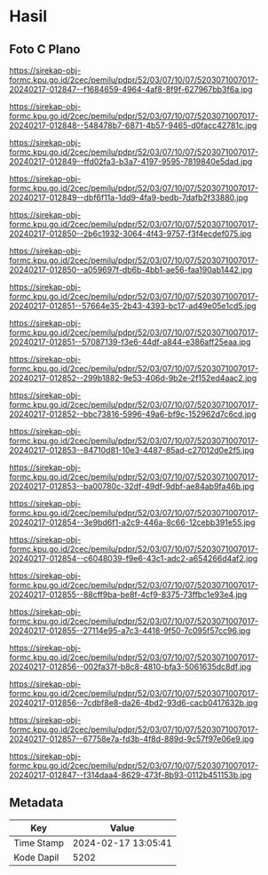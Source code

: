 # Hasil

## Foto C Plano

https://sirekap-obj-formc.kpu.go.id/2cec/pemilu/pdpr/52/03/07/10/07/5203071007017-20240217-012847--f1684659-4964-4af8-8f9f-627967bb3f6a.jpg

https://sirekap-obj-formc.kpu.go.id/2cec/pemilu/pdpr/52/03/07/10/07/5203071007017-20240217-012848--548478b7-6871-4b57-9465-d0facc42781c.jpg

https://sirekap-obj-formc.kpu.go.id/2cec/pemilu/pdpr/52/03/07/10/07/5203071007017-20240217-012849--ffd02fa3-b3a7-4197-9595-7819840e5dad.jpg

https://sirekap-obj-formc.kpu.go.id/2cec/pemilu/pdpr/52/03/07/10/07/5203071007017-20240217-012849--dbf6f11a-1dd9-4fa9-bedb-7dafb2f33880.jpg

https://sirekap-obj-formc.kpu.go.id/2cec/pemilu/pdpr/52/03/07/10/07/5203071007017-20240217-012850--2b6c1932-3064-4f43-9757-f3f4ecdef075.jpg

https://sirekap-obj-formc.kpu.go.id/2cec/pemilu/pdpr/52/03/07/10/07/5203071007017-20240217-012850--a059697f-db6b-4bb1-ae56-faa190ab1442.jpg

https://sirekap-obj-formc.kpu.go.id/2cec/pemilu/pdpr/52/03/07/10/07/5203071007017-20240217-012851--57664e35-2b43-4393-bc17-ad49e05e1cd5.jpg

https://sirekap-obj-formc.kpu.go.id/2cec/pemilu/pdpr/52/03/07/10/07/5203071007017-20240217-012851--57087139-f3e6-44df-a844-e386aff25eaa.jpg

https://sirekap-obj-formc.kpu.go.id/2cec/pemilu/pdpr/52/03/07/10/07/5203071007017-20240217-012852--299b1882-9e53-406d-9b2e-2f152ed4aac2.jpg

https://sirekap-obj-formc.kpu.go.id/2cec/pemilu/pdpr/52/03/07/10/07/5203071007017-20240217-012852--bbc73816-5996-49a6-bf9c-152962d7c6cd.jpg

https://sirekap-obj-formc.kpu.go.id/2cec/pemilu/pdpr/52/03/07/10/07/5203071007017-20240217-012853--84710d81-10e3-4487-85ad-c27012d0e2f5.jpg

https://sirekap-obj-formc.kpu.go.id/2cec/pemilu/pdpr/52/03/07/10/07/5203071007017-20240217-012853--ba00780c-32df-49df-9dbf-ae84ab9fa46b.jpg

https://sirekap-obj-formc.kpu.go.id/2cec/pemilu/pdpr/52/03/07/10/07/5203071007017-20240217-012854--3e9bd6f1-a2c9-446a-8c66-12cebb391e55.jpg

https://sirekap-obj-formc.kpu.go.id/2cec/pemilu/pdpr/52/03/07/10/07/5203071007017-20240217-012854--c6048039-f9e6-43c1-adc2-a654266d4af2.jpg

https://sirekap-obj-formc.kpu.go.id/2cec/pemilu/pdpr/52/03/07/10/07/5203071007017-20240217-012855--88cff9ba-be8f-4cf9-8375-73ffbc1e93e4.jpg

https://sirekap-obj-formc.kpu.go.id/2cec/pemilu/pdpr/52/03/07/10/07/5203071007017-20240217-012855--27114e95-a7c3-4418-9f50-7c095f57cc96.jpg

https://sirekap-obj-formc.kpu.go.id/2cec/pemilu/pdpr/52/03/07/10/07/5203071007017-20240217-012856--002fa37f-b8c8-4810-bfa3-5061635dc8df.jpg

https://sirekap-obj-formc.kpu.go.id/2cec/pemilu/pdpr/52/03/07/10/07/5203071007017-20240217-012856--7cdbf8e8-da26-4bd2-93d6-cacb0417632b.jpg

https://sirekap-obj-formc.kpu.go.id/2cec/pemilu/pdpr/52/03/07/10/07/5203071007017-20240217-012857--67758e7a-fd3b-4f8d-889d-9c57f97e06e9.jpg

https://sirekap-obj-formc.kpu.go.id/2cec/pemilu/pdpr/52/03/07/10/07/5203071007017-20240217-012847--f314daa4-8629-473f-8b93-0112b451153b.jpg


## Metadata

| Key        | Value               |
| ---------- | ------------------- |
| Time Stamp | 2024-02-17 13:05:41 |
| Kode Dapil | 5202                |



